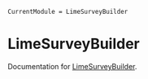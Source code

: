 ```@meta
CurrentModule = LimeSurveyBuilder
```

# LimeSurveyBuilder

Documentation for [LimeSurveyBuilder](https://github.com/p-gw/LimeSurveyBuilder.jl).

```@index
```

<!-- ```@autodocs
Modules = [LimeSurveyBuilder]
``` -->
